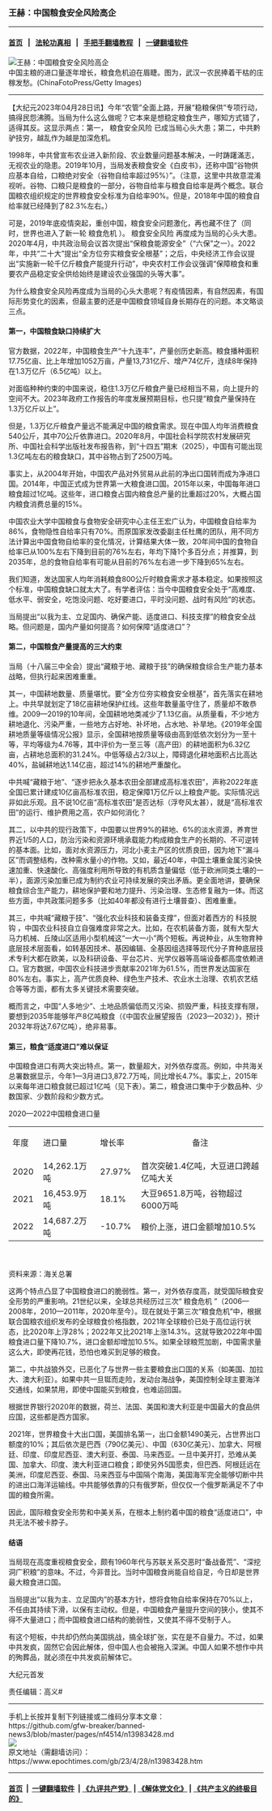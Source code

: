 ### 王赫：中国粮食安全风险高企
------------------------

#### [首页](https://github.com/gfw-breaker/banned-news3/blob/master/README.md) &nbsp;&nbsp;|&nbsp;&nbsp; [法轮功真相](https://github.com/begood0513/basic/blob/master/README.md)  &nbsp;&nbsp;|&nbsp;&nbsp; [手把手翻墙教程](https://github.com/gfw-breaker/guides/wiki)  &nbsp;&nbsp;|&nbsp;&nbsp; [一键翻墙软件](https://github.com/gfw-breaker/nogfw/blob/master/README.md)  



<div><img alt="王赫：中国粮食安全风险高企" class="attachment-djy_600_400 size-djy_600_400 wp-post-image" src="https://i.epochtimes.com/assets/uploads/2023/04/id13983475-1312240807392320-.jpeg"/>
<div class="caption">
 中国主粮的进口量逐年增长，粮食危机迫在眉睫。图为，武汉一农民捧着干枯的庄稼发愁。(ChinaFotoPress/Getty Images)
</div></div><hr/>


<div><p>
 【大纪元2023年04月28日讯】今年“农管”全面上路，开展“稳粮保供”专项行动，搞得民怨沸腾。当局为什么这么做呢？它本来是想稳定粮食生产，哪知方式错了，适得其反。这显示两点：第一，
 <ok href="https://www.epochtimes.com/gb/tag/%E7%B2%AE%E9%A3%9F%E5%AE%89%E5%85%A8%E9%A3%8E%E9%99%A9.html">
  粮食安全风险
 </ok>
 已成当局心头大患；第二，中共黔驴技穷，越乱作为越是加深危机。
</p>
<p>
 1998年，中共曾宣布农业进入新阶段、农业数量问题基本解决，一时踌躇滿志，无视农业的隐患。2019年10月，当局发表粮食安全《白皮书》，还称中国“谷物供应基本自给，口粮绝对安全（谷物自给率超过95%）”。（注意，这里中共故意混淆视听。谷物、口粮只是粮食的一部分，谷物自给率与粮食自给率是两个概念。联合国粮农组织规定的世界粮食安全标准为自给率90%。但是，2018年中国的粮食自给率就已经降到了82.3%左右。）
</p>
<p>
 可是，2019年底疫情突起，重创中国，粮食安全问题激化，再也藏不住了（同时，世界也进入了新一轮
 <ok href="https://www.epochtimes.com/gb/tag/%E7%B2%AE%E9%A3%9F%E5%8D%B1%E6%9C%BA.html">
  粮食危机
 </ok>
 ）。
 <ok href="https://www.epochtimes.com/gb/tag/%E7%B2%AE%E9%A3%9F%E5%AE%89%E5%85%A8%E9%A3%8E%E9%99%A9.html">
  粮食安全风险
 </ok>
 再度成为当局的心头大患。2020年4月，中共政治局会议首次提出“保粮食能源安全”（“六保”之一）。2022年，中共“二十大”提出“全方位夯实粮食安全根基”；之后，中央经济工作会议提出“实施新一轮千亿斤粮食产能提升行动”，中央农村工作会议强调“保障粮食和重要农产品稳定安全供给始终是建设农业强国的头等大事”。
</p>
<p>
 为什么粮食安全风险再度成为当局的心头大患呢？有疫情因素，有自然因素，有国际形势变化的因素，但最主要的还是中国粮食领域自身长期存在的问题。本文略谈三点。
</p>
<h4>
 第一，中国粮食缺口持续扩大
</h4>
<p>
 官方数据，2022年，中国粮食生产“十九连丰”，产量创历史新高。粮食播种面积17.75亿亩、比上年增加1052万亩，产量13,731亿斤、增产74亿斤，连续8年保持在1.3万亿斤（6.5亿吨）以上。
</p>
<p>
 对面临种种约束的中国来说，稳住1.3万亿斤粮食产量已经相当不易，向上提升的空间不大。2023年政府工作报告的年度发展预期目标，也只提“粮食产量保持在1.3万亿斤以上”。
</p>
<p>
 但是，1.3万亿斤粮食产量远不能满足中国的粮食需求。现在中国人均年消费粮食540公斤，其中70公斤依靠进口。2020年8月，中国社会科学院农村发展研究所、中国社会科学出版社发布报告称，到“十四五”期末（2025），中国有可能出现1.3亿吨左右的粮食缺口，其中谷物占到了2500万吨。
</p>
<p>
 事实上，从2004年开始，中国农产品对外贸易从此前的净出口国转而成为净进口国。2014年，中国正式成为世界第一大粮食进口国。2015年以来，中国每年进口粮食超过1亿吨。这些年，进口粮食占国内粮食总产量的比重超过20%，大概占国内粮食消费总量的15%。
</p>
<p>
 中国农业大学中国粮食与食物安全研究中心主任王宏广认为，中国粮食自给率为86%，食物隐性自给率只有70%。而原国家发改委副主任杜鹰的团队，用不同方法计算出中国食物自给率的变化情况，计算结果大体一致，20年间中国的食物自给率已从100%左右下降到目前的76%左右，年均下降1个多百分点；并推算，到2035年，总的食物自给率有可能从目前的76%左右进一步下降到65%左右。
</p>
<p>
 我们知道，发达国家人均年消耗粮食800公斤时粮食需求才基本稳定。如果按照这个标准，中国粮食缺口就太大了。有学者评估：当今中国粮食安全处于“高难度、低水平、弱安全，吃饱没问题、吃好要进口，平时没问题、战时有风险”的状态。
</p>
<p>
 当局提出“以我为主、立足国内、确保产能、适度进口、科技支撑”的粮食安全战略。但问题是，国内产量如何提高？如何保障“适度进口”？
</p>
<h4>
 第二，中国粮食产量提高的三大约束
</h4>
<p>
 当局（十八届三中全会）提出“藏粮于地、藏粮于技”的确保粮食综合生产能力基本战略，但执行起来困难重重。
</p>
<p>
 其一，中国耕地数量、质量堪忧。要“全方位夯实粮食安全根基”，首先落实在耕地上。中共早就划定了18亿亩耕地保护红线。这些年数量虽守住了，质量却不敢恭维。2009—2019的10年间，全国耕地地类减少了1.13亿亩。从质量看，不少地方耕地退化、污染严重，一些地方占好地、补坏地，占水地、补旱地。《2019年全国耕地质量等级情况公报》显示，全国耕地按质量等级由高到低依次划分为一至十等，平均等级为4.76等，其中评价为一至三等（高产田）的耕地面积为6.32亿亩，占耕地总面积的31.24%。中低等级占2/3以上，障碍退化耕地面积占比高达40%，盐碱耕地达1.14亿亩，超过14%的耕地严重酸化。
</p>
<p>
 中共喊“藏粮于地”、“逐步把永久基本农田全部建成高标准农田”，声称2022年底全国已累计建成10亿亩高标准农田，稳定保障1万亿斤以上粮食产能。实际情况远非如此乐观。且不说10亿亩“高标准农田”是否达标（浮夸风太甚），就是“高标准农田”的运行、维护费用之高，农户如何消化？
</p>
<p>
 其二，以中共的现行政策下，中国要以世界9%的耕地、6%的淡水资源，养育世界近1/5的人口，防治污染和资源环境承载能力构成粮食生产的长期的、不可逆转的基本面。比如，面对水资源压力，河北小麦主产区的优质良田，因为地下“漏斗区”而调整结构，改种需水量小的作物。又如，最近40年，中国土壤重金属污染快速加重、快速酸化、高强度利用所导致的有机质含量偏低（低于欧洲同类土壤的一半），面源污染加重已成为制约农业可持续发展的突出矛盾。更全面地讲，要确保粮食综合生产能力，耕地保护要和地力提升、污染治理、生态修复融为一体。而这些方面，中共政策问题多多（比如40年都没有进行土壤普查）、困难重重。
</p>
<p>
 其三，中共喊“藏粮于技”、“强化农业科技和装备支撑”，但面对着西方的
 <ok href="https://www.epochtimes.com/gb/tag/%E7%A7%91%E6%8A%80%E8%84%B1%E9%92%A9.html">
  科技脱钩
 </ok>
 ，中国农业科技自立自强难度非常之大。比如，在农机装备方面，就有大型大马力机械、丘陵山区适用小型机械这“一大一小”两个短板。再说种业，从生物育种底层技术层面看，如转基因技术、基因编辑、全基因组选择等现代分子育种底层技术专利大都在欧美，以及科研设备、平台芯片、光学仪器等高端设备都高度依赖进口。官方数据，中国农业科技进步贡献率2021年为61.5%，而世界发达国家在80%左右。事实上，高产优质良种、绿色生产技术、农业水土治理、农机农艺结合等等方面，都有太多关键技术需要突破。
</p>
<p>
 概而言之，中国“人多地少”、土地品质偏低而又污染、损毁严重，科技支撑有限，要想到2035年能够年产8亿吨粮食（《中国农业展望报告（2023—2032）》，预计2032年将达7.67亿吨），绝非易事。
</p>
<h4>
 第三，粮食“适度进口”难以保证
</h4>
<p>
 中国粮食进口有两大突出特点。第一，数量超大，对外依存度高。例如，中共海关总署数据显示，今年1—3月进口3,872.7万吨，同比增长4.7%。事实上，2015年以来每年进口粮食就已超过1亿吨（见下表）。第二，粮食进口集中于少数品种、少数国家、少数阶段和少数方式。
</p>
<p>
 2020—2022中国粮食进口量
</p>
<table style="height: 264px;" width="476">
 <tbody>
  <tr>
   <td width="45">
    年度
   </td>
   <td width="104">
    进口量
   </td>
   <td width="66">
    增长率
   </td>
   <td width="283">
    <p style="text-align: center;">
     备注
    </p>
   </td>
  </tr>
  <tr>
   <td width="45">
    2020
   </td>
   <td width="104">
    14,262.1万吨
   </td>
   <td width="66">
    27.97%
   </td>
   <td width="283">
    首次突破1.4亿吨，大豆进口跨越亿吨大关
   </td>
  </tr>
  <tr>
   <td width="45">
    2021
   </td>
   <td width="104">
    16,453.9万吨
   </td>
   <td width="66">
    18.1%
   </td>
   <td width="283">
    大豆9651.8万吨，谷物超过6000万吨
   </td>
  </tr>
  <tr>
   <td width="45">
    2022
   </td>
   <td width="104">
    14,687.2万吨
   </td>
   <td width="66">
    -10.7%
   </td>
   <td width="283">
    粮价上涨，进口金额增加10.5%
   </td>
  </tr>
 </tbody>
</table>
<p>
 资料来源：海关总署
</p>
<p>
 这两个特点凸显了中国粮食进口的脆弱性。第一，对外依存度高，就受国际粮食安全形势的严重影响。21世纪以来，全球总共经历过三次“
 <ok href="https://www.epochtimes.com/gb/tag/%E7%B2%AE%E9%A3%9F%E5%8D%B1%E6%9C%BA.html">
  粮食危机
 </ok>
 ”（2006—2008年，2010—2011年，2020年至今）。现在就处于第三次“粮食危机”中，根据联合国粮农组织发布的全球粮食价格指数，2021年全球粮价已处于高位运行状态，比2020年上浮28%；2022年又比2021年上涨14.3%。这就导致2022年中国粮食进口量下降10.7%，进口金额却增加10.5%。如果全球粮荒加剧，中国需求量这么大，即使再花钱，恐怕也难买到足够的粮食。
</p>
<p>
 第二，中共战狼外交，已恶化了与世界一些主要粮食出口国的关系（如美国、加拉大、澳大利亚）。如果中共一旦铤而走险，发动台海战争，美国控制全球主要海洋交通线，如果禁用，即使中国能买到粮食，也难运回国。
</p>
<p>
 根据世界银行2020年的数据，荷兰、法国、美国和澳大利亚是中国最大的食品供应国，这些都是西方国家。
</p>
<p>
 2021年，世界粮食十大出口国，美国排名第一，出口金额1490美元，占世界出口额度的10%；其后依次是巴西（790亿美元）、中国（630亿美元）、加拿大、阿根廷、印度、印度尼西亚、澳大利亚、泰国、马来西亚。一旦中美开打，恐难从美国、加拿大、印度、澳大利亚进口粮食；即使另外5国愿卖，但巴西、阿根廷远在美洲，印度尼西亚、泰国、马来西亚与中国隔个南海，美国海军完全能够切断中共的进出口海洋运输线。中共能够依靠的只有俄罗斯，但仅仅一个俄罗斯满足不了中国的粮食所需。
</p>
<p>
 因此，国际粮食安全形势和中美关系，在根本上制约着中国的粮食“适度进口”，中共无法不被卡脖子。
</p>
<h4>
 结语
</h4>
<p>
 当局现在高度重视粮食安全，颇有1960年代与苏联关系交恶时“备战备荒”、“深挖洞广积粮”的意味。不过，今非昔比。当时中国粮食尚能自给自足，今日却是世界最大粮食进口国。
</p>
<p>
 当局提出“以我为主、立足国内”的基本方针，想将食物自给率保持在70%以上，不任由其持续下滑，以保有主动权。但是，中国粮食产量提升空间的狭小，使其不得不大量进口；而中国粮食进口结构的脆弱性，又使其不得不受制于人。
</p>
<p>
 有这个短板，中共却仍然向美国挑战，搞全球扩张，实在是不自量力。不过，如果中共发疯，固然它会因此解体，但中国人也会被拖入深渊。中国人如果不想作中共的殉葬品，就必须在中共发疯前解体它。
</p>
<p>
 大纪元首发
</p>
<p>
 责任编辑：高义#
</p>
</div>
<hr/>
手机上长按并复制下列链接或二维码分享本文章：<br/>
https://github.com/gfw-breaker/banned-news3/blob/master/pages/nf4514/n13983428.md <br/>
<a href='https://github.com/gfw-breaker/banned-news3/blob/master/pages/nf4514/n13983428.md'><img src='https://github.com/gfw-breaker/banned-news3/blob/master/pages/nf4514/n13983428.md.png'/></a> <br/>
原文地址（需翻墙访问）：https://www.epochtimes.com/gb/23/4/28/n13983428.htm


------------------------
#### [首页](https://github.com/gfw-breaker/banned-news3/blob/master/README.md) &nbsp;|&nbsp; [一键翻墙软件](https://github.com/gfw-breaker/nogfw/blob/master/README.md) &nbsp;| [《九评共产党》](https://github.com/gfw-breaker/9ping.md/blob/master/README.md#九评之一评共产党是什么) | [《解体党文化》](https://github.com/gfw-breaker/jtdwh.md/blob/master/README.md) | [《共产主义的终极目的》](https://github.com/gfw-breaker/gczydzjmd.md/blob/master/README.md)


<img src='http://gfw-breaker.win/banned-news3/pages/nf4514/n13983428.md' width='0px' height='0px'/>